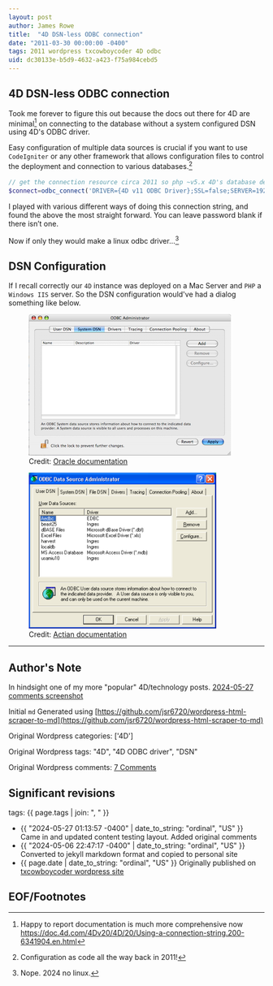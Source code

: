 ```yaml
---
layout: post
author: James Rowe
title:  "4D DSN-less ODBC connection"
date: "2011-03-30 00:00:00 -0400"
tags: 2011 wordpress txcowboycoder 4D odbc
uid: dc30133e-b5d9-4632-a423-f75a984cebd5
---
```


## 4D DSN-less ODBC connection

Took me forever to figure this out because the docs out there for 4D are minimal[^1] on connecting to the database without a system configured DSN using 4D's ODBC driver.

Easy configuration of multiple data sources is crucial if you want to use `CodeIgniter` or any other framework that allows configuration files to control the deployment and connection to various databases.[^2]

```php
// get the connection resource circa 2011 so php ~v5.x 4D's database default port was `19812`
$connect=odbc_connect('DRIVER={4D v11 ODBC Driver};SSL=false;SERVER=192.168.1.100;PORT=19812;UID=user;PWD=password',"","");
```

I played with various different ways of doing this connection string, and found the above the most straight forward. You can leave password blank if there isn’t one.

Now if only they would make a linux odbc driver...[^3]

## DSN Configuration

If I recall correctly our `4D` instance was deployed on a Mac Server and `PHP` a `Windows IIS` server. So the DSN configuration would've had a dialog something like below.

<figure>
    <img src="/assets/posts-images/myodbc-macos-odbcadmin-main.png" alt="mac odbc admin" class="img-stylish"/>
    <figcaption>Credit: <a href="https://docs.oracle.com/cd/E17952_01/connector-odbc-en/connector-odbc-configuration-dsn-macos.html">Oracle documentation</a></figcaption>
</figure>
<figure>
    <img src="/assets/posts-images/actian-odbc-admin.png" alt="windows odbc driver" class="img-stylish"/>
    <figcaption>Credit: <a href="https://docs.actian.com/ingres/10s/index.html#page/Connectivity/Configure_a_Data_Source_(Windows).htm">Actian documentation</a></figcaption>
</figure>

---

## Author's Note

In hindsight one of my more "popular" 4D/technology posts. [2024-05-27 comments screenshot](/assets/posts-images/4d-dsn-less-odbc-connection-comments.png)

Initial `md` Generated using [https://github.com/jsr6720/wordpress-html-scraper-to-md](https://github.com/jsr6720/wordpress-html-scraper-to-md)

Original Wordpress categories: ['4D']

Original Wordpress tags: "4D", "4D ODBC driver", "DSN"

Original Wordpress comments: <a href="https://txcowboycoder.wordpress.com/2011/03/30/4d-dsn-less-odbc-connection/#comments">7 Comments</a>

## Significant revisions

tags: {{ page.tags | join: ", " }} <!-- todo move this somewhere -->

- {{ "2024-05-27 01:13:57 -0400" | date_to_string: "ordinal", "US" }} Came in and updated content testing layout. Added original comments
- {{ "2024-05-06 22:47:17 -0400" | date_to_string: "ordinal", "US" }} Converted to jekyll markdown format and copied to personal site
- {{ page.date | date_to_string: "ordinal", "US" }} Originally published on [txcowboycoder wordpress site](https://txcowboycoder.wordpress.com/2011/03/30/4d-dsn-less-odbc-connection/)

## EOF/Footnotes

[^1]: Happy to report documentation is much more comprehensive now https://doc.4d.com/4Dv20/4D/20/Using-a-connection-string.200-6341904.en.html

[^2]: Configuration as code all the way back in 2011!

[^3]: Nope. 2024 no linux.